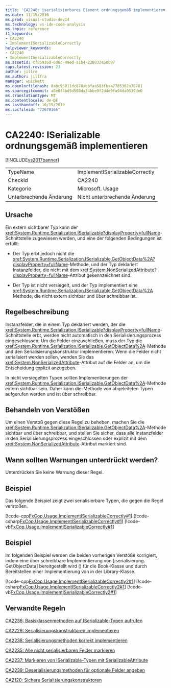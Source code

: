 ```yaml
---
title: 'CA2240: iserialisierbares Element ordnungsgemäß implementieren | Microsoft-Dokumentation'
ms.date: 11/15/2016
ms.prod: visual-studio-dev14
ms.technology: vs-ide-code-analysis
ms.topic: reference
f1_keywords:
- CA2240
- ImplementISerializableCorrectly
helpviewer_keywords:
- CA2240
- ImplementISerializableCorrectly
ms.assetid: cf05936d-0d6c-49ed-a1b4-220032e50b97
caps.latest.revision: 23
author: jillre
ms.author: jillfra
manager: wpickett
ms.openlocfilehash: 0abc95811dc870abbfaa583fbaa7705302a70781
ms.sourcegitcommit: a8e8f4bd5d508da34bbe9f2d4d9fa94da0539de0
ms.translationtype: MT
ms.contentlocale: de-DE
ms.lasthandoff: 10/19/2019
ms.locfileid: "72670166"
---
```

# <a name="ca2240-implement-iserializable-correctly"></a>CA2240: ISerializable ordnungsgemäß implementieren
[!INCLUDE[vs2017banner](../includes/vs2017banner.md)]

|||
|-|-|
|TypeName|ImplementISerializableCorrectly|
|CheckId|CA2240|
|Kategorie|Microsoft. Usage|
|Unterbrechende Änderung|Nicht unterbrechende Änderung|

## <a name="cause"></a>Ursache
 Ein extern sichtbarer Typ kann der <xref:System.Runtime.Serialization.ISerializable?displayProperty=fullName>-Schnittstelle zugewiesen werden, und eine der folgenden Bedingungen ist erfüllt:

- Der Typ erbt jedoch nicht die <xref:System.Runtime.Serialization.ISerializable.GetObjectData%2A?displayProperty=fullName>-Methode, und der Typ deklariert Instanzfelder, die nicht mit dem <xref:System.NonSerializedAttribute?displayProperty=fullName>-Attribut gekennzeichnet sind.

- Der Typ ist nicht versiegelt, und der Typ implementiert eine <xref:System.Runtime.Serialization.ISerializable.GetObjectData%2A> Methode, die nicht extern sichtbar und über schreibbar ist.

## <a name="rule-description"></a>Regelbeschreibung
 Instanzfelder, die in einem Typ deklariert werden, der die <xref:System.Runtime.Serialization.ISerializable?displayProperty=fullName>-Schnittstelle erbt, werden nicht automatisch in den Serialisierungsprozess eingeschlossen. Um die Felder einzuschließen, muss der Typ die <xref:System.Runtime.Serialization.ISerializable.GetObjectData%2A>-Methode und den Serialisierungskonstruktor implementieren. Wenn die Felder nicht serialisiert werden sollen, wenden Sie das <xref:System.NonSerializedAttribute>-Attribut auf die Felder an, um die Entscheidung explizit anzugeben.

 In nicht versiegelten Typen sollten Implementierungen der <xref:System.Runtime.Serialization.ISerializable.GetObjectData%2A>-Methode extern sichtbar sein. Daher kann die-Methode von abgeleiteten Typen aufgerufen werden und ist über schreibbar.

## <a name="how-to-fix-violations"></a>Behandeln von Verstößen
 Um einen Verstoß gegen diese Regel zu beheben, machen Sie die <xref:System.Runtime.Serialization.ISerializable.GetObjectData%2A>-Methode sichtbar und über schreibbar, und stellen Sie sicher, dass alle Instanzfelder in den Serialisierungsprozess eingeschlossen oder explizit mit dem <xref:System.NonSerializedAttribute>-Attribut markiert sind.

## <a name="when-to-suppress-warnings"></a>Wann sollten Warnungen unterdrückt werden?
 Unterdrücken Sie keine Warnung dieser Regel.

## <a name="example"></a>Beispiel
 Das folgende Beispiel zeigt zwei serialisierbare Typen, die gegen die Regel verstoßen.

 [!code-cpp[FxCop.Usage.ImplementISerializableCorrectly#1](../snippets/cpp/VS_Snippets_CodeAnalysis/FxCop.Usage.ImplementISerializableCorrectly/cpp/FxCop.Usage.ImplementISerializableCorrectly.cpp#1)]
 [!code-csharp[FxCop.Usage.ImplementISerializableCorrectly#1](../snippets/csharp/VS_Snippets_CodeAnalysis/FxCop.Usage.ImplementISerializableCorrectly/cs/FxCop.Usage.ImplementISerializableCorrectly.cs#1)]
 [!code-vb[FxCop.Usage.ImplementISerializableCorrectly#1](../snippets/visualbasic/VS_Snippets_CodeAnalysis/FxCop.Usage.ImplementISerializableCorrectly/vb/FxCop.Usage.ImplementISerializableCorrectly.vb#1)]

## <a name="example"></a>Beispiel
 Im folgenden Beispiel werden die beiden vorherigen Verstöße korrigiert, indem eine über schreibbare Implementierung von [iserialisierung. GetObjectData] bereitgestellt wird (<!-- TODO: review code entity reference <xref:assetId:///ISerializable.GetObjectData?qualifyHint=False&amp;autoUpgrade=False>  -->) für die Book-Klasse und durch Bereitstellen einer Implementierung von <!-- TODO: review code entity reference <xref:assetId:///ISerializable.GetObjectData?qualifyHint=False&amp;autoUpgrade=False>  --> in der Library-Klasse.

 [!code-cpp[FxCop.Usage.ImplementISerializableCorrectly2#1](../snippets/cpp/VS_Snippets_CodeAnalysis/FxCop.Usage.ImplementISerializableCorrectly2/cpp/FxCop.Usage.ImplementISerializableCorrectly2.cpp#1)]
 [!code-csharp[FxCop.Usage.ImplementISerializableCorrectly2#1](../snippets/csharp/VS_Snippets_CodeAnalysis/FxCop.Usage.ImplementISerializableCorrectly2/cs/FxCop.Usage.ImplementISerializableCorrectly2.cs#1)]
 [!code-vb[FxCop.Usage.ImplementISerializableCorrectly2#1](../snippets/visualbasic/VS_Snippets_CodeAnalysis/FxCop.Usage.ImplementISerializableCorrectly2/vb/FxCop.Usage.ImplementISerializableCorrectly2.vb#1)]

## <a name="related-rules"></a>Verwandte Regeln
 [CA2236: Basisklassenmethoden auf ISerializable-Typen aufrufen](../code-quality/ca2236-call-base-class-methods-on-iserializable-types.md)

 [CA2229: Serialisierungskonstruktoren implementieren](../code-quality/ca2229-implement-serialization-constructors.md)

 [CA2238: Serialisierungsmethoden korrekt implementieren](../code-quality/ca2238-implement-serialization-methods-correctly.md)

 [CA2235: Alle nicht serialisierbaren Felder markieren](../code-quality/ca2235-mark-all-non-serializable-fields.md)

 [CA2237: Markieren von ISerializable-Typen mit SerializableAttribute](../code-quality/ca2237-mark-iserializable-types-with-serializableattribute.md)

 [CA2239: Deserialisierungsmethoden für optionale Felder angeben](../code-quality/ca2239-provide-deserialization-methods-for-optional-fields.md)

 [CA2120: Sichere Serialisierungskonstruktoren](../code-quality/ca2120-secure-serialization-constructors.md)
